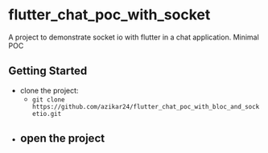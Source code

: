 # flutter_chat_poc_with_socket

A project to demonstrate socket io with flutter in a chat application.
Minimal POC

## Getting Started

- clone the project: 
  - ```git clone https://github.com/azikar24/flutter_chat_poc_with_bloc_and_socketio.git``` 
- open the project
  - 
